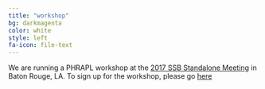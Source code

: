 ```yaml
---
title: "workshop"
bg: darkmagenta
color: white
style: left
fa-icon: file-text
---
```


We are running a PHRAPL workshop at the [2017 SSB Standalone Meeting](https://ssb2017.github.io) in Baton Rouge, LA. To sign up for the workshop, please go [here](https://docs.google.com/forms/d/e/1FAIpQLSddu9ky8B38r9uGWuUyOSlbwIoQy51Gp8Fc0Kw3VWRizUgXYA/viewform)
